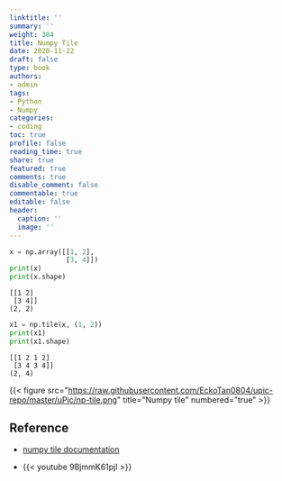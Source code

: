 ```yaml
---
linktitle: ''
summary: ''
weight: 304
title: Numpy Tile
date: 2020-11-22
draft: false
type: book
authors:
- admin
tags:
- Python
- Numpy
categories:
- coding
toc: true
profile: false
reading_time: true
share: true
featured: true
comments: true
disable_comment: false
commentable: true
editable: false
header:
  caption: ''
  image: ''
---
```


```python
x = np.array([[1, 2],
              [3, 4]])
print(x)
print(x.shape)
```

```
[[1 2]
 [3 4]]
(2, 2)
```

```python
x1 = np.tile(x, (1, 2))
print(x1)
print(x1.shape)
```

```
[[1 2 1 2]
 [3 4 3 4]]
(2, 4)
```

{{< figure src="https://raw.githubusercontent.com/EckoTan0804/upic-repo/master/uPic/np-tile.png" title="Numpy tile" numbered="true" >}}

## Reference

- [numpy tile documentation](https://numpy.org/doc/stable/reference/generated/numpy.tile.html)

- {{< youtube 9BjmmK61pjI >}}